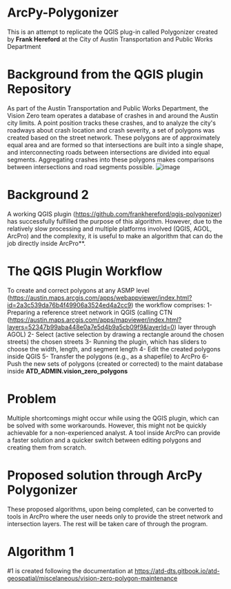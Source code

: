 # ArcPy-Polygonizer
This is an attempt to replicate the QGIS plug-in called Polygonizer created by **Frank Hereford** at the City of Austin Transportation and Public Works Department
# Background from the QGIS plugin Repository 
As part of the Austin Transportation and Public Works Department, the Vision Zero team operates a database of crashes in and around the Austin city limits. A point position tracks these crashes, and to analyze the city's roadways about crash location and crash severity, a set of polygons was created based on the street network. These polygons are of approximately equal area and are formed so that intersections are built into a single shape, and interconnecting roads between intersections are divided into equal segments. Aggregating crashes into these polygons makes comparisons between intersections and road segments possible.
![image](https://github.com/MiladMAK/ArcPy-Polygonizer/assets/134707080/7754d195-e970-4cea-8100-b7dea01b473e)

# Background 2
A working QGIS plugin (https://github.com/frankhereford/qgis-polygonizer) has successfully fulfilled the purpose of this algorithm. However, due to the relatively slow processing and multiple platforms involved (QGIS, AGOL, ArcPro) and the complexity, it is useful to make an algorithm that can do the job directly inside ArcPro**.
# The QGIS Plugin Workflow
To create and correct polygons at any ASMP level (https://austin.maps.arcgis.com/apps/webappviewer/index.html?id=2a3c539da76b4f49906a3524ed4a2cc9) the workflow comprises:
1- Preparing a reference street network in QGIS (calling CTN (https://austin.maps.arcgis.com/apps/mapviewer/index.html?layers=52347b99aba448e0a7e5d4b9a5cb09f9&layerId=0) layer through AGOL)
2- Select (active selection by drawing a rectangle around the chosen streets) the chosen streets
3- Running the plugin, which has sliders to choose the width, length, and segment length
4- Edit the created polygons inside QGIS
5- Transfer the polygons (e.g., as a shapefile) to ArcPro 
6- Push the new sets of polygons (created or corrected) to the maint database inside **ATD_ADMIN.vision_zero_polygons**

 # Problem
Multiple shortcomings might occur while using the QGIS plugin, which can be solved with some workarounds. However, this might not be quickly achievable for a non-experienced analyst. A tool inside ArcPro can provide a faster solution and a quicker switch between editing polygons and creating them from scratch.

# Proposed solution through ArcPy Polygonizer
These proposed algorithms, upon being completed, can be converted to tools in ArcPro where the user needs only to provide the street network and intersection layers. The rest will be taken care of through the program.

# Algorithm 1
#1 is created following the documentation at https://atd-dts.gitbook.io/atd-geospatial/miscelaneous/vision-zero-polygon-maintenance 
